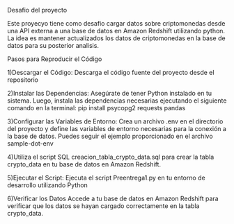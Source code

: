 Desafio del proyecto

Este proyecyo tiene como desafio cargar datos sobre criptomonedas desde una API externa a una base de datos en Amazon Redshift utilizando python. La idea es mantener actualizados los datos de criptomonedas en la base de datos para su posterior analisis.

Pasos para Reproducir el Código 

1)Descargar el Código:
Descarga el código fuente del proyecto desde el repositorio

2)Instalar las Dependencias:
Asegúrate de tener Python instalado en tu sistema. Luego, instala las dependencias necesarias ejecutando el siguiente comando en la terminal: pip install psycopg2 requests pandas

3)Configurar las Variables de Entorno: Crea un archivo .env en el directorio del proyecto y define las variables de entorno necesarias para la conexión a la base de datos. Puedes seguir el ejemplo proporcionado en el archivo sample-dot-env

4)Utiliza el script SQL creacion_tabla_crypto_data.sql para crear la tabla crypto_data en tu base de datos en Amazon Redshift.

5)Ejecutar el Script: Ejecuta el script Preentrega1.py en tu entorno de desarrollo utilizando Python

6)Verificar los Datos Accede a tu base de datos en Amazon Redshift para verificar que los datos se hayan cargado correctamente en la tabla crypto_data.
